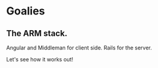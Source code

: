 # Goalies

## The ARM stack.
Angular and Middleman for client side. 
Rails for the server.

Let's see how it works out!
